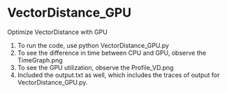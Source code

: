 # VectorDistance_GPU
Optimize VectorDistance with GPU

1) To run the code, use python VectorDistance_GPU.py
2) To see the difference in time between CPU and GPU, observe the TimeGraph.png
3) To see the GPU utilization, observe the Profile_VD.png
4) Included the output.txt as well, which includes the traces of output for VectorDistance_GPU.py.

